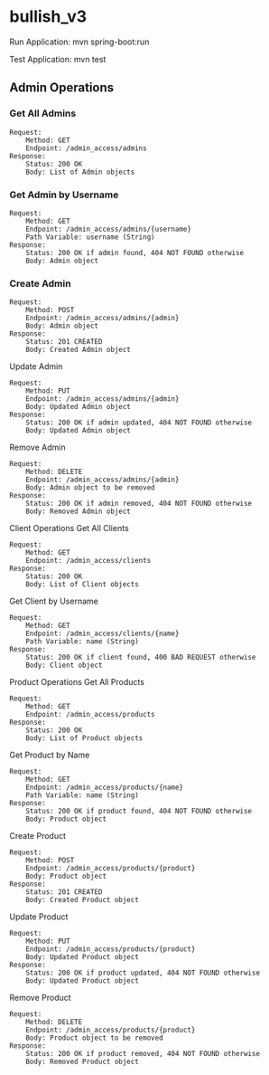 # bullish_v3

Run Application: mvn spring-boot:run

Test Application: mvn test


## Admin Operations
### Get All Admins

    Request:
        Method: GET
        Endpoint: /admin_access/admins
    Response:
        Status: 200 OK
        Body: List of Admin objects

### Get Admin by Username

    Request:
        Method: GET
        Endpoint: /admin_access/admins/{username}
        Path Variable: username (String)
    Response:
        Status: 200 OK if admin found, 404 NOT FOUND otherwise
        Body: Admin object

### Create Admin

    Request:
        Method: POST
        Endpoint: /admin_access/admins/{admin}
        Body: Admin object
    Response:
        Status: 201 CREATED
        Body: Created Admin object

Update Admin

    Request:
        Method: PUT
        Endpoint: /admin_access/admins/{admin}
        Body: Updated Admin object
    Response:
        Status: 200 OK if admin updated, 404 NOT FOUND otherwise
        Body: Updated Admin object

Remove Admin

    Request:
        Method: DELETE
        Endpoint: /admin_access/admins/{admin}
        Body: Admin object to be removed
    Response:
        Status: 200 OK if admin removed, 404 NOT FOUND otherwise
        Body: Removed Admin object

Client Operations
Get All Clients

    Request:
        Method: GET
        Endpoint: /admin_access/clients
    Response:
        Status: 200 OK
        Body: List of Client objects

Get Client by Username

    Request:
        Method: GET
        Endpoint: /admin_access/clients/{name}
        Path Variable: name (String)
    Response:
        Status: 200 OK if client found, 400 BAD REQUEST otherwise
        Body: Client object

Product Operations
Get All Products

    Request:
        Method: GET
        Endpoint: /admin_access/products
    Response:
        Status: 200 OK
        Body: List of Product objects

Get Product by Name

    Request:
        Method: GET
        Endpoint: /admin_access/products/{name}
        Path Variable: name (String)
    Response:
        Status: 200 OK if product found, 404 NOT FOUND otherwise
        Body: Product object

Create Product

    Request:
        Method: POST
        Endpoint: /admin_access/products/{product}
        Body: Product object
    Response:
        Status: 201 CREATED
        Body: Created Product object

Update Product

    Request:
        Method: PUT
        Endpoint: /admin_access/products/{product}
        Body: Updated Product object
    Response:
        Status: 200 OK if product updated, 404 NOT FOUND otherwise
        Body: Updated Product object

Remove Product

    Request:
        Method: DELETE
        Endpoint: /admin_access/products/{product}
        Body: Product object to be removed
    Response:
        Status: 200 OK if product removed, 404 NOT FOUND otherwise
        Body: Removed Product object